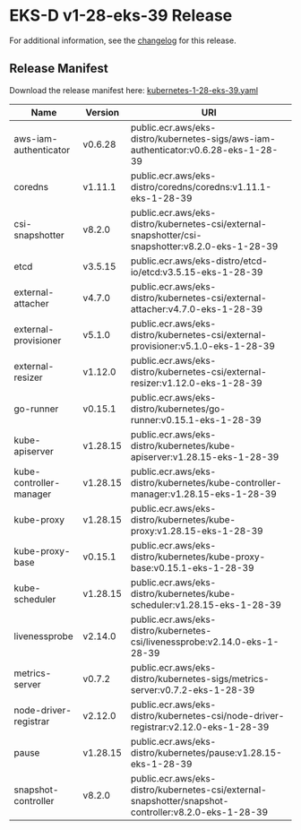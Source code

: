 # EKS-D v1-28-eks-39 Release

For additional information, see the [changelog](CHANGELOG-v1-28-eks-39.md) for this release.

## Release Manifest

Download the release manifest here: [kubernetes-1-28-eks-39.yaml](https://distro.eks.amazonaws.com/kubernetes-1-28/kubernetes-1-28-eks-39.yaml)

| Name | Version | URI |
|------|---------|-----|
| aws-iam-authenticator | v0.6.28 | public.ecr.aws/eks-distro/kubernetes-sigs/aws-iam-authenticator:v0.6.28-eks-1-28-39 |
| coredns | v1.11.1 | public.ecr.aws/eks-distro/coredns/coredns:v1.11.1-eks-1-28-39 |
| csi-snapshotter | v8.2.0 | public.ecr.aws/eks-distro/kubernetes-csi/external-snapshotter/csi-snapshotter:v8.2.0-eks-1-28-39 |
| etcd | v3.5.15 | public.ecr.aws/eks-distro/etcd-io/etcd:v3.5.15-eks-1-28-39 |
| external-attacher | v4.7.0 | public.ecr.aws/eks-distro/kubernetes-csi/external-attacher:v4.7.0-eks-1-28-39 |
| external-provisioner | v5.1.0 | public.ecr.aws/eks-distro/kubernetes-csi/external-provisioner:v5.1.0-eks-1-28-39 |
| external-resizer | v1.12.0 | public.ecr.aws/eks-distro/kubernetes-csi/external-resizer:v1.12.0-eks-1-28-39 |
| go-runner | v0.15.1 | public.ecr.aws/eks-distro/kubernetes/go-runner:v0.15.1-eks-1-28-39 |
| kube-apiserver | v1.28.15 | public.ecr.aws/eks-distro/kubernetes/kube-apiserver:v1.28.15-eks-1-28-39 |
| kube-controller-manager | v1.28.15 | public.ecr.aws/eks-distro/kubernetes/kube-controller-manager:v1.28.15-eks-1-28-39 |
| kube-proxy | v1.28.15 | public.ecr.aws/eks-distro/kubernetes/kube-proxy:v1.28.15-eks-1-28-39 |
| kube-proxy-base | v0.15.1 | public.ecr.aws/eks-distro/kubernetes/kube-proxy-base:v0.15.1-eks-1-28-39 |
| kube-scheduler | v1.28.15 | public.ecr.aws/eks-distro/kubernetes/kube-scheduler:v1.28.15-eks-1-28-39 |
| livenessprobe | v2.14.0 | public.ecr.aws/eks-distro/kubernetes-csi/livenessprobe:v2.14.0-eks-1-28-39 |
| metrics-server | v0.7.2 | public.ecr.aws/eks-distro/kubernetes-sigs/metrics-server:v0.7.2-eks-1-28-39 |
| node-driver-registrar | v2.12.0 | public.ecr.aws/eks-distro/kubernetes-csi/node-driver-registrar:v2.12.0-eks-1-28-39 |
| pause | v1.28.15 | public.ecr.aws/eks-distro/kubernetes/pause:v1.28.15-eks-1-28-39 |
| snapshot-controller | v8.2.0 | public.ecr.aws/eks-distro/kubernetes-csi/external-snapshotter/snapshot-controller:v8.2.0-eks-1-28-39 |
